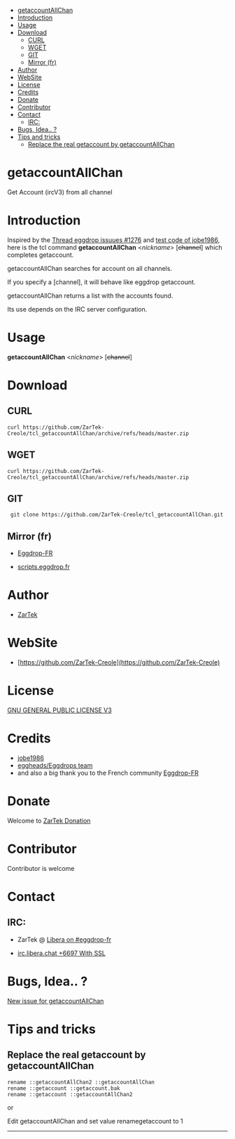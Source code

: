 - [getaccountAllChan](#getaccountallchan)
- [Introduction](#introduction)
- [Usage](#usage)
- [Download](#download)
  - [CURL](#curl)
  - [WGET](#wget)
  - [GIT](#git)
  - [Mirror (fr)](#mirror-fr)
- [Author](#author)
- [WebSite](#website)
- [License](#license)
- [Credits](#credits)
- [Donate](#donate)
- [Contributor](#contributor)
- [Contact](#contact)
  - [IRC:](#irc)
- [Bugs, Idea.. ?](#bugs-idea-)
- [Tips and tricks](#tips-and-tricks)
  - [Replace the real getaccount by getaccountAllChan](#replace-the-real-getaccount-by-getaccountallchan)

# getaccountAllChan

Get Account (ircV3) from all channel

# Introduction

Inspired by the [Thread eggdrop issuues #1276](https://github.com/eggheads/eggdrop/issues/1276) and [test code of jobe1986](https://github.com/eggheads/eggdrop/files/8310713/allaccounts.txt), here is the tcl command **getaccountAllChan** <_nickname_> [~~channel~~] which completes getaccount.

getaccountAllChan searches for account <nickname> on all channels.

If you specify a [channel], it will behave like eggdrop getaccount.

getaccountAllChan <nickname> returns a list with the accounts found.

Its use depends on the IRC server configuration.

# Usage

**getaccountAllChan** <_nickname_> [~~channel~~]

# Download

## CURL

```
curl https://github.com/ZarTek-Creole/tcl_getaccountAllChan/archive/refs/heads/master.zip
```

## WGET

```
curl https://github.com/ZarTek-Creole/tcl_getaccountAllChan/archive/refs/heads/master.zip
```

## GIT

```
 git clone https://github.com/ZarTek-Creole/tcl_getaccountAllChan.git
 ```

## Mirror (fr)

* [Eggdrop-FR](https://forum.eggdrop.fr/Nouvelle-commande-getaccountAllChan-nickname-channel-t-1911.html)
- [scripts.eggdrop.fr](https://scripts.eggdrop.fr/details-getaccountAllChan-s261.html
)

# Author

- [ZarTek](https://github.com/ZarTek-Creole)

# WebSite

- [https://github.com/ZarTek-Creole](https://github.com/ZarTek-Creole)

# License

[GNU GENERAL PUBLIC LICENSE V3](LICENSE)

# Credits

- [jobe1986](https://github.com/jobe1986)
- [eggheads/Eggdrops team](https://www.eggheads.org)
- and also a big thank you to the French community [Eggdrop-FR](https://www.eggdrop.fr)

# Donate

Welcome to [ZarTek Donation](https://github.com/ZarTek-Creole/DONATE)

# Contributor

Contributor is welcome

# Contact

## IRC: 
- ZarTek @ [Libera on #eggdrop-fr](https://kiwiirc.com/nextclient/#ircs://irc.libera.chat:6697/eggdrop-fr)

* [irc.libera.chat +6697 With SSL](www.libera.chat)

# Bugs, Idea.. ?

[New issue for getaccountAllChan](https://github.com/ZarTek-Creole/tcl_getaccountAllChan/issues/new)

# Tips and tricks

## Replace the real getaccount by getaccountAllChan

```
rename ::getaccountAllChan2 ::getaccountAllChan
rename ::getaccount ::getaccount.bak
rename ::getaccount ::getaccountAllChan2
```

or

Edit getaccountAllChan and set value renamegetaccount to 1

---
